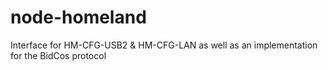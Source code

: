 node-homeland
=============

Interface for HM-CFG-USB2 &amp; HM-CFG-LAN as well as an implementation for the BidCos protocol
